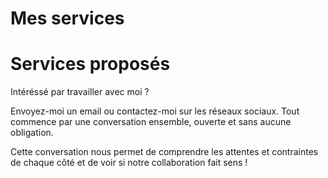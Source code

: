 # Mes services


# Services proposés
Intéréssé par travailler avec moi ?

Envoyez-moi un email ou contactez-moi sur les réseaux sociaux. 
Tout commence par une conversation ensemble, ouverte et sans aucune obligation. 

Cette conversation nous permet de comprendre les attentes et contraintes de chaque côté et de voir si notre collaboration fait sens !



